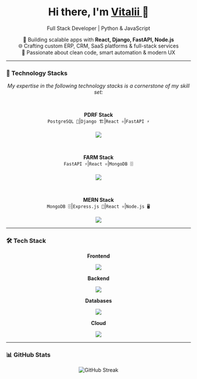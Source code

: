 <h1 align="center">Hi there, I'm <a href="https://github.com/SyntaxTears">Vitalii
</a> 👋</h1>

<p align="center">
  Full Stack Developer | Python & JavaScript
</p>

<p align="center">
  🚀 Building scalable apps with <strong>React, Django, FastAPI, Node.js</strong><br/>
  🌐 Crafting custom ERP, CRM, SaaS platforms & full-stack services<br/>
  🎯 Passionate about clean code, smart automation & modern UX
</p>

---

### 🧩 Technology Stacks

<p align="center"><i>My expertise in the following technology stacks is a cornerstone of my skill set:</i></p>

<br/>

<p align="center">
  <b>PDRF Stack</b><br/>
  <code>PostgreSQL 💾</code>|<code>Django 🏗️</code>|<code>React ⚛️</code>|<code>FastAPI ⚡</code><br/><br/>
  <img src="https://skillicons.dev/icons?i=postgres,django,react,fastapi" />
</p>

<br/>

<p align="center">
  <b>FARM Stack</b><br/>
  <code>FastAPI ⚡</code>|<code>React ⚛️</code>|<code>MongoDB 🗄️</code><br/><br/>
  <img src="https://skillicons.dev/icons?i=fastapi,react,mongodb" />
</p>

<br/>

<p align="center">
  <b>MERN Stack</b><br/>
  <code>MongoDB 🗄️</code>|<code>Express.js 🚀</code>|<code>React ⚛️</code>|<code>Node.js 🖥️</code><br/><br/>
  <img src="https://skillicons.dev/icons?i=mongodb,express,react,nodejs" />
</p>

---

### 🛠️ Tech Stack

<p align="center"><b>Frontend</b></p>
<p align="center">
  <img src="https://skillicons.dev/icons?i=react,nextjs,ts,js,redux,tailwind,materialui,shadcn" />
</p>

<p align="center"><b>Backend</b></p>
<p align="center">
  <img src="https://skillicons.dev/icons?i=python,django,fastapi,flask,nodejs,express,nestjs" />
</p>

<p align="center"><b>️Databases</b></p>
<p align="center">
  <img src="https://skillicons.dev/icons?i=postgres,mongodb,mysql,sqlite,redis,supabase" />
</p>

<p align="center"><b>️Cloud</b></p>
<p align="center">
  <img src="https://skillicons.dev/icons?i=aws,gcp,docker,github,gitlab,bitbucket" />
</p>

---


### 📊 GitHub Stats

<p align="center">
  <img src="https://github-readme-streak-stats.herokuapp.com/?user=SyntaxTears&theme=radical" alt="GitHub Streak" />
</p>
